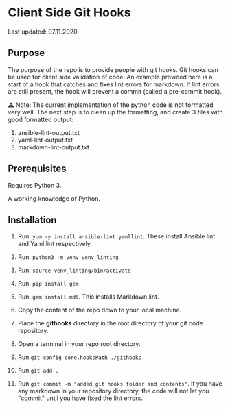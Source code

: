 # Client Side Git Hooks

Last updated: 07.11.2020

## Purpose

The purpose of the repo is to provide people with git hooks.  Git hooks
can be used for client side validation of code.  An example provided
here is a start of a hook that catches and fixes lint errors for
markdown.  If lint errors are still present, the hook will prevent
a commit (called a pre-commit hook).

:warning: Note: The current implementation of the python code is not formatted very well.  The next step is to clean up the formatting, 
and create 3 files with good formatted output:
       
1. ansible-lint-output.txt
1. yaml-lint-output.txt
1. markdown-lint-output.txt
       

## Prerequisites

Requires Python 3.

A working knowledge of Python.



## Installation

1. Run: `yum -y install ansible-lint yamllint`.  These install Ansible lint and Yaml lint respectively.

1. Run: `python3 -m venv venv_linting`

1. Run: `source venv_linting/bin/activate`

1. Run: `pip install gem`

1. Run: `gem install mdl`.  This installs Markdown lint.

1. Copy the content of the repo down to your local machine.

1. Place the **githooks** directory in the root directory of your git code repository.

1. Open a terminal in your repo root directory.

1. Run `git config core.hooksPath ./githooks`

1. Run `git add .`

1. Run `git commit -m "added git hooks folder and contents"`.  If you have any markdown in your repository directory, the code will not let you "commit"
until you have fixed the lint errors.

